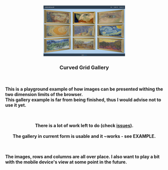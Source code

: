 <p align="center">
  <img width="260" height="161" src="https://github.com/rkruk/curved-grid-gallery/blob/master/img/mini.jpg">
</p>
 <h3 align="center"><b> Curved Grid Gallery </h3>
 <br><br>
This is a playground example of how images can be presented withing the two dimension limits of the browser.<br>
This gallery example is far from being finished, thus I would advise not to use it yet.<br><br><br>
<p align="center">There is a lot of work left to do (check <a href="https://github.com/rkruk/curved-grid-gallery/issues">issues</a>).<br><br>
  The gallery in current form is usable and it ~works - see <a href"https://rkruk.github.io/curved-grid-gallery/">EXAMPLE</a>.</p><br><br> 
The images, rows and columns are all over place. I also want to play a bit with the mobile device's view at some point in the future.
<br><br> 
